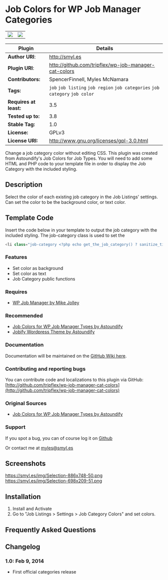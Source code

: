 # Job Colors for WP Job Manager Categories #

<table>
	<td width="50%">
		<img src="https://smyl.es/img/Selection-1470x629-53.png">
	</td>
	<td width="50%"><img src="https://smyl.es/img/Selection-886x748-50.png"></td>
</table>

Plugin | Details
--- | ---
**Author URI**: | http://smyl.es<br>
**Plugin URI**: | http://github.com/tripflex/wp-job-manager-cat-colors<br>
**Contributors:** | SpencerFinnell, Myles McNamara<br>
**Tags:** | `job` `job listing` `job region` `job categories` `job category` `job color`<br>
**Requires at least:** | 3.5<br>
**Tested up to:** | 3.8<br>
**Stable Tag:** | 1.0<br>
**License:** | GPLv3<br>
**License URI:** | http://www.gnu.org/licenses/gpl-3.0.html<br>

Change a job category color without editing CSS.  This plugin was created from Astoundify's Job Colors for Job Types. You will need to add some HTML and PHP code to your template file in order to display the Job Category with the included styling.

## Description ##

Select the color of each existing job category in the Job Listings' settings. Can set the color to be the background color, or text color.

## Template Code ##
Insert the code below in your template to output the job category with the included styling.  The job-category class is used to set the
```php
<li class="job-category <?php echo get_the_job_category() ? sanitize_title( get_the_job_category()->slug ) : ''; ?>"><?php the_job_category(); ?></li>
```
### Features ###
* Set color as background
* Set color as text
* Job Category public functions

### Requires ###
* [WP Job Manager by Mike Jolley](http://mikejolley.com/projects/wp-job-manager/)

### Recommended ###
* [Job Colors for WP Job Manager Types by Astoundify](https://github.com/Astoundify/wp-job-manager-colors)
* [Jobify Wordpress Theme by Astoundify](http://themeforest.net/item/jobify-job-board-wordpress-theme/5247604?ref=tripflex)

### Documentation ###

Documentation will be maintained on the [GitHub Wiki here](http://github.com/tripflex/wp-job-manager-cat-colors/wiki).

### Contributing and reporting bugs ###

You can contribute code and localizations to this plugin via GitHub: [http://github.com/tripflex/wp-job-manager-cat-colors](http://github.com/tripflex/wp-job-manager-cat-colors)

### Original Sources ###
* [Job Colors for WP Job Manager Types by Astoundify](https://github.com/Astoundify/wp-job-manager-colors)

### Support ###

If you spot a bug, you can of course log it on [Github](http://github.com/tripflex/wp-job-manager-cat-colors/issues)

Or contact me at myles@smyl.es

## Screenshots ##

https://smyl.es/img/Selection-886x748-50.png
https://smyl.es/img/Selection-698x209-51.png

## Installation ##

1. Install and Activate
2. Go to "Job Listings > Settings > Job Category Colors" and set colors.

## Frequently Asked Questions ##

## Changelog ##

### 1.0: Feb 9, 2014 ###

* First official categories release